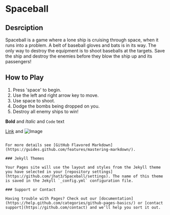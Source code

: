 # Spaceball

## Desrciption
Spaceball is a game where a lone ship is cruising through space, when it runs into a problem. A belt of baseball gloves and bats is in its way. The only way to destroy the equipment is to shoot baseballs at the targets. Save the ship and destroy the enemies before they blow the ship up and its passengers!

## How to Play
1. Press 'space' to begin.
2. Use the left and right arrow key to move.
3. Use space to shoot.
4. Dodge the bombs being dropped on you.
5. Destroy all enemy ships to win!


**Bold** and _Italic_ and `Code` text

[Link](url) and ![Image](src)
```

For more details see [GitHub Flavored Markdown](https://guides.github.com/features/mastering-markdown/).

### Jekyll Themes

Your Pages site will use the layout and styles from the Jekyll theme you have selected in your [repository settings](https://github.com/jhat3/Spaceball/settings). The name of this theme is saved in the Jekyll `_config.yml` configuration file.

### Support or Contact

Having trouble with Pages? Check out our [documentation](https://help.github.com/categories/github-pages-basics/) or [contact support](https://github.com/contact) and we’ll help you sort it out.
